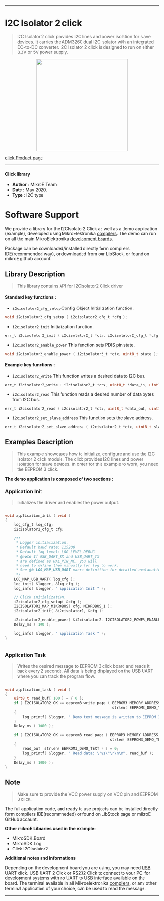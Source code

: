 
---
# I2C Isolator 2 click

> I2C Isolator 2 click provides I2C lines and power isolation for slave devices. It carries the ADM3260 dual I2C isolator with an integrated DC-to-DC converter. I2C Isolator 2 click is designed to run on either 3.3V or 5V power supply.

<p align="center">
  <img src="https://download.mikroe.com/images/click_for_ide/i2cisolator2_click.png" height=300px>
</p>


[click Product page](https://www.mikroe.com/i2c-isolator-2-click)

---


#### Click library 

- **Author**        : MikroE Team
- **Date**          : May 2020.
- **Type**          : I2C type


# Software Support

We provide a library for the I2CIsolator2 Click 
as well as a demo application (example), developed using MikroElektronika 
[compilers](https://shop.mikroe.com/compilers). 
The demo can run on all the main MikroElektronika [development boards](https://shop.mikroe.com/development-boards).

Package can be downloaded/installed directly form compilers IDE(recommended way), or downloaded from our LibStock, or found on mikroE github account. 

## Library Description

> This library contains API for I2CIsolator2 Click driver.

#### Standard key functions :

- `i2cisolator2_cfg_setup` Config Object Initialization function.
```c
void i2cisolator2_cfg_setup ( i2cisolator2_cfg_t *cfg ); 
```

- `i2cisolator2_init` Initialization function.
```c
err_t i2cisolator2_init ( i2cisolator2_t *ctx, i2cisolator2_cfg_t *cfg );
```

- `i2cisolator2_enable_power` This function sets PDIS pin state.
```c
void i2cisolator2_enable_power ( i2cisolator2_t *ctx, uint8_t state );
```

#### Example key functions :

- `i2cisolator2_write` This function writes a desired data to I2C bus.
```c
err_t i2cisolator2_write ( i2cisolator2_t *ctx, uint8_t *data_in, uint16_t len );
```

- `i2cisolator2_read` This function reads a desired number of data bytes from I2C bus.
```c
err_t i2cisolator2_read ( i2cisolator2_t *ctx, uint8_t *data_out, uint16_t len );
```

- `i2cisolator2_set_slave_address` This function sets the slave address.
```c
err_t i2cisolator2_set_slave_address ( i2cisolator2_t *ctx, uint8_t slave_addr );
```

## Examples Description

> This example showcases how to initialize, configure and use the I2C Isolator 2 click module.
> The click provides I2C lines and power isolation for slave devices. In order for this 
> example to work, you need the EEPROM 3 click.

**The demo application is composed of two sections :**

### Application Init 

> Initializes the driver and enables the power output.

```c

void application_init ( void )
{
    log_cfg_t log_cfg;
    i2cisolator2_cfg_t cfg;

    /** 
     * Logger initialization.
     * Default baud rate: 115200
     * Default log level: LOG_LEVEL_DEBUG
     * @note If USB_UART_RX and USB_UART_TX 
     * are defined as HAL_PIN_NC, you will 
     * need to define them manually for log to work. 
     * See @b LOG_MAP_USB_UART macro definition for detailed explanation.
     */
    LOG_MAP_USB_UART( log_cfg );
    log_init( &logger, &log_cfg );
    log_info( &logger, " Application Init " );

    // Click initialization.
    i2cisolator2_cfg_setup( &cfg );
    I2CISOLATOR2_MAP_MIKROBUS( cfg, MIKROBUS_1 );
    i2cisolator2_init( &i2cisolator2, &cfg );
    
    i2cisolator2_enable_power( &i2cisolator2, I2CISOLATOR2_POWER_ENABLE );
    Delay_ms ( 100 );

    log_info( &logger, " Application Task " );
}
  
```

### Application Task

> Writes the desired message to EEPROM 3 click board and reads it back every 2 seconds.
> All data is being displayed on the USB UART where you can track the program flow.

```c

void application_task ( void )
{
    uint8_t read_buf[ 100 ] = { 0 };
    if ( I2CISOLATOR2_OK == eeprom3_write_page ( EEPROM3_MEMORY_ADDRESS, EEPROM3_DEMO_TEXT, 
                                                 strlen( EEPROM3_DEMO_TEXT ) ) )
    {
        log_printf( &logger, " Demo text message is written to EEPROM 3 click!\r\n" );
    }
    Delay_ms ( 1000 );
    
    if ( I2CISOLATOR2_OK == eeprom3_read_page ( EEPROM3_MEMORY_ADDRESS, read_buf, 
                                                strlen( EEPROM3_DEMO_TEXT ) ) )
    {
        read_buf[ strlen( EEPROM3_DEMO_TEXT ) ] = 0;
        log_printf( &logger, " Read data: \"%s\"\r\n\n", read_buf );
    }
    Delay_ms ( 1000 );
}  

``` 

## Note

> Make sure to provide the VCC power supply on VCC pin and EEPROM 3 click.

The full application code, and ready to use projects can be  installed directly form compilers IDE(recommneded) or found on LibStock page or mikroE GitHub accaunt.

**Other mikroE Libraries used in the example:** 

- MikroSDK.Board
- MikroSDK.Log
- Click.I2CIsolator2

**Additional notes and informations**

Depending on the development board you are using, you may need 
[USB UART click](https://shop.mikroe.com/usb-uart-click), 
[USB UART 2 Click](https://shop.mikroe.com/usb-uart-2-click) or 
[RS232 Click](https://shop.mikroe.com/rs232-click) to connect to your PC, for 
development systems with no UART to USB interface available on the board. The 
terminal available in all Mikroelektronika 
[compilers](https://shop.mikroe.com/compilers), or any other terminal application 
of your choice, can be used to read the message.



---

